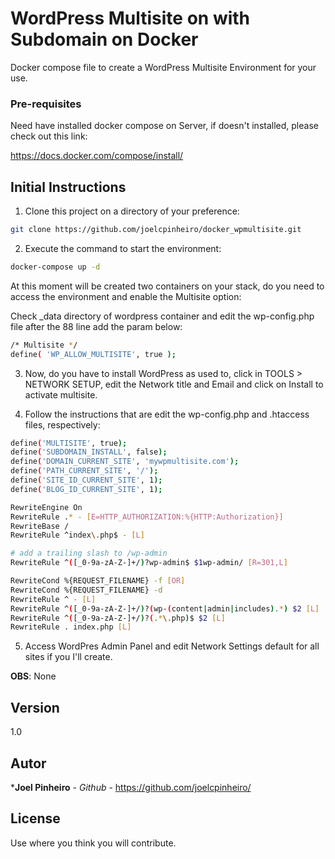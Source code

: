 # WordPress Multisite on with Subdomain on Docker
Docker compose file to create a WordPress Multisite Environment for your use.

### Pre-requisites

Need have installed docker compose on Server, if doesn't installed, please check out this link:

https://docs.docker.com/compose/install/

## Initial Instructions

1. Clone this project on a directory of your preference:

```sh
git clone https://github.com/joelcpinheiro/docker_wpmultisite.git
```

2. Execute the command to start the environment:

```sh
docker-compose up -d
```

At this moment will be created two containers on your stack, do you need to access the environment and enable the Multisite option:

Check _data directory of wordpress container and edit the wp-config.php file after the 88 line add the param below:

```sh
/* Multisite */
define( 'WP_ALLOW_MULTISITE', true );
```

3. Now, do you have to install WordPress as used to, click in TOOLS > NETWORK SETUP, edit the Network title and Email and click on Install to activate multisite.

4. Follow the instructions that are edit the wp-config.php and .htaccess files, respectively:

```sh
define('MULTISITE', true);
define('SUBDOMAIN_INSTALL', false);
define('DOMAIN_CURRENT_SITE', 'mywpmultisite.com');
define('PATH_CURRENT_SITE', '/');
define('SITE_ID_CURRENT_SITE', 1);
define('BLOG_ID_CURRENT_SITE', 1);
```

```sh
RewriteEngine On
RewriteRule .* - [E=HTTP_AUTHORIZATION:%{HTTP:Authorization}]
RewriteBase /
RewriteRule ^index\.php$ - [L]

# add a trailing slash to /wp-admin
RewriteRule ^([_0-9a-zA-Z-]+/)?wp-admin$ $1wp-admin/ [R=301,L]

RewriteCond %{REQUEST_FILENAME} -f [OR]
RewriteCond %{REQUEST_FILENAME} -d
RewriteRule ^ - [L]
RewriteRule ^([_0-9a-zA-Z-]+/)?(wp-(content|admin|includes).*) $2 [L]
RewriteRule ^([_0-9a-zA-Z-]+/)?(.*\.php)$ $2 [L]
RewriteRule . index.php [L]
```

5. Access WordPres Admin Panel and edit Network Settings default for all sites if you I'll create.

**OBS**: None

## Version

1.0

## Autor

 ***Joel Pinheiro** - *Github* - https://github.com/joelcpinheiro/

## License

Use where you think you will contribute.
